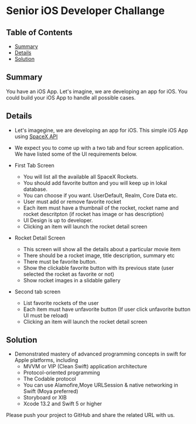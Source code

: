 # Senior iOS Developer Challange
 
## Table of Contents
- [Summary](#summary)
- [Details](#details)
- [Solution](#solution)

## Summary
You have an iOS App. Let's imagine, we are developing an app for iOS. You could build your iOS App to handle all possible cases.

## Details
- Let's imagegine, we are developing an app for iOS. This simple iOS App using [SpaceX API](https://github.com/r-spacex/SpaceX-API) 
- We expect you to come up with a two tab and four screen application. We have listed some of the UI requirements below.

- First Tab Screen 
  - You will list all the available all SpaceX Rockets.
  - You should add favorite button and you will keep up in lokal database. 
  - You can choose if you want. UserDefault, Realm, Core Data etc.
  - User must add or remove favorite rocket
  - Each item must have a thumbnail of the rocket, rocket name and rocket descritpton (if rocket has image or has description)
  - UI Design is up to developer.
  - Clicking an item will launch the rocket detail screen

- Rocket Detail Screen
  -  This screen will show all the details about a particular movie item
  -  There should be a rocket image, title description, summary etc
  -  There must be favorite button. 
  -  Show the clickable favorite button with its previous state (user selected the rocket as favorite or not)
  -  Show rocket images in a slidable gallery


- Second tab screen
  - List favorite rockets of the user
  - Each item must have unfavorite button (If user click unfavorite button UI must be reload)
  - Clicking an item will launch the rocket detail screen
 
## Solution
- Demonstrated mastery of advanced programming concepts in swift for Apple platforms, including
	- MVVM or VIP (Clean Swift) application architecture
	- Protocol-oriented programming 
	- The Codable protocol 
	- You can use Alamofire,Moye URLSession & native networking in Swift (Moya preferred) 
	- Storyboard or XIB
	- Xcode 13.2 and Swift 5 or higher

Please push your project to GitHub and share the related URL with us.  
 
